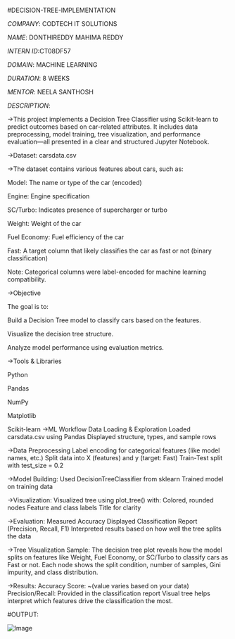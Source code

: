 #DECISION-TREE-IMPLEMENTATION

*COMPANY*: CODTECH IT SOLUTIONS

*NAME*: DONTHIREDDY MAHIMA REDDY

*INTERN ID*:CT08DF57

*DOMAIN*: MACHINE LEARNING

*DURATION*: 8 WEEKS

*MENTOR*: NEELA SANTHOSH

*DESCRIPTION*:

->This project implements a Decision Tree Classifier using Scikit-learn to predict outcomes based on car-related attributes. It includes data preprocessing, model training, tree visualization, and performance evaluation—all presented in a clear and structured Jupyter Notebook.

->Dataset: carsdata.csv

->The dataset contains various features about cars, such as:

Model: The name or type of the car (encoded)

Engine: Engine specification

SC/Turbo: Indicates presence of supercharger or turbo

Weight: Weight of the car

Fuel Economy: Fuel efficiency of the car

Fast: A target column that likely classifies the car as fast or not (binary classification)

Note: Categorical columns were label-encoded for machine learning compatibility.

->Objective

The goal is to:

Build a Decision Tree model to classify cars based on the features.

Visualize the decision tree structure.

Analyze model performance using evaluation metrics.

->Tools & Libraries

Python

Pandas

NumPy

Matplotlib

Scikit-learn
->ML Workflow
Data Loading & Exploration
Loaded carsdata.csv using Pandas
Displayed structure, types, and sample rows

->Data Preprocessing
Label encoding for categorical features (like model names, etc.)
Split data into X (features) and y (target: Fast)
Train-Test split with test_size = 0.2

->Model Building:
Used DecisionTreeClassifier from sklearn
Trained model on training data

->Visualization:
Visualized tree using plot_tree() with:
Colored, rounded nodes
Feature and class labels
Title for clarity

->Evaluation:
Measured Accuracy
Displayed Classification Report (Precision, Recall, F1)
Interpreted results based on how well the tree splits the data

->Tree Visualization Sample:
The decision tree plot reveals how the model splits on features like Weight, Fuel Economy, or SC/Turbo to classify cars as Fast or not. Each node shows the split condition, number of samples, Gini impurity, and class distribution.

->Results:
Accuracy Score: ~(value varies based on your data)
Precision/Recall: Provided in the classification report
Visual tree helps interpret which features drive the classification the most.

#OUTPUT:

![Image](https://github.com/user-attachments/assets/c1fee760-91d2-47d1-b7ca-8ca9356c786e)
